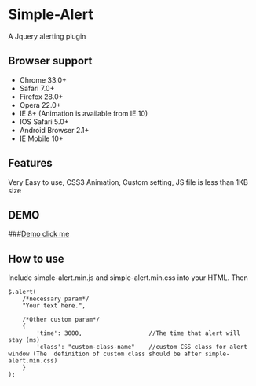 Simple-Alert
============

A Jquery alerting plugin

Browser support
------------
* Chrome 33.0+
* Safari 7.0+
* Firefox 28.0+
* Opera 22.0+
* IE 8+ (Animation is available from IE 10)
* IOS Safari 5.0+
* Android Browser 2.1+
* IE Mobile 10+

Features
-----------
Very Easy to use, CSS3 Animation, Custom setting, JS file is less than 1KB size

DEMO
-----------
###[Demo click me](http://jsbin.com/jegej/3/edit?css,js,output)

How to use
-----------
Include simple-alert.min.js and simple-alert.min.css into your HTML. Then

	$.alert(
		/*necessary param*/
		"Your text here.",

		/*Other custom param*/
		{
			'time': 3000,					//The time that alert will stay (ms)
			'class': "custom-class-name"	//custom CSS class for alert window (The  definition of custom class should be after simple-alert.min.css)
		}
	);